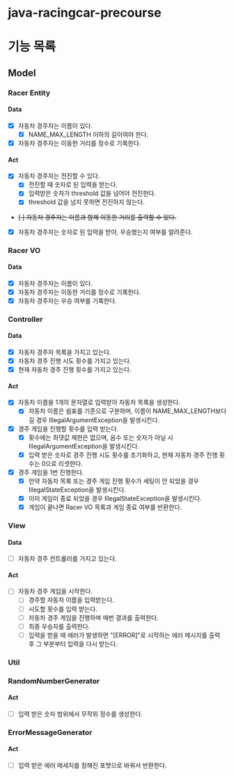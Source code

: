 # java-racingcar-precourse

# 기능 목록

## Model

### Racer Entity

#### Data
- [x] 자동차 경주자는 이름이 있다.
  - [x] NAME_MAX_LENGTH 이하의 길이여야 한다.
- [x] 자동차 경주자는 이동한 거리를 정수로 기록한다.

#### Act
- [x] 자동차 경주자는 전진할 수 있다.
  - [x] 전진할 때 숫자로 된 입력을 받는다.
  - [x] 입력받은 숫자가 threshold 값을 넘어야 전진한다. 
  - [x] threshold 값을 넘지 못하면 전진하지 않는다.
- ~~[ ] 자동차 경주자는 이름과 함께 이동한 거리를 출력할 수 있다.~~
- [x] 자동차 경주자는 숫자로 된 입력을 받아, 우승했는지 여부를 알려준다.

### Racer VO

#### Data
- [x] 자동차 경주자는 이름이 있다.
- [x] 자동차 경주자는 이동한 거리를 정수로 기록한다.
- [x] 자동차 경주자는 우승 여부를 기록한다. 

### Controller

#### Data
- [x] 자동차 경주자 목록을 가지고 있는다.
- [x] 자동차 경주 진행 시도 횟수를 가지고 있는다.
- [x] 현재 자동차 경주 진행 횟수를 가지고 있는다.

#### Act
- [x] 자동차 이름을 1개의 문자열로 입력받아 자동차 목록을 생성한다.
  - [x] 자동차 이름은 쉼표를 기준으로 구분하며, 이름이 NAME_MAX_LENGTH보다 길 경우 IllegalArgumentException을 발생시킨다.
- [x] 경주 게임을 진행할 횟수를 입력 받는다.
  - [x] 횟수에는 최댓값 제한은 없으며, 음수 또는 숫자가 아닐 시 IllegalArgumentException을 발생시킨다.
  - [x] 입력 받은 숫자로 경주 진행 시도 횟수를 초기화하고, 현재 자동차 경주 진행 횟수는 0으로 리셋한다.
- [x] 경주 게임을 1번 진행한다.
  - [x] 만약 자동차 목록 또는 경주 게임 진행 횟수가 세팅이 안 되었을 경우 IllegalStateException을 발생시킨다.
  - [x] 이미 게임이 종료 되었을 경우 IllegalStateException을 발생시킨다.
  - [x] 게임이 끝나면 Racer VO 목록과 게임 종료 여부를 반환한다.

### View

#### Data
- [ ] 자동차 경주 컨트롤러를 가지고 있는다.

#### Act
- [ ] 자동차 경주 게임을 시작한다.
  - [ ] 경주할 자동차 이름을 입력받는다.
  - [ ] 시도할 횟수를 입력 받는다.
  - [ ] 자동차 경주 게임을 진행하며 매번 결과를 출력한다.
  - [ ] 최종 우승자를 출력한다.
  - [ ] 입력을 받을 때 에러가 발생하면 "[ERROR]"로 시작하는 에러 메시지를 출력 후 그 부분부터 입력을 다시 받는다.

### Util

### RandomNumberGenerator

#### Act
- [ ] 입력 받은 숫자 범위에서 무작위 정수를 생성한다.

### ErrorMessageGenerator

#### Act
- [ ] 입력 받은 에러 메세지를 정해진 포맷으로 바꿔서 반환한다.